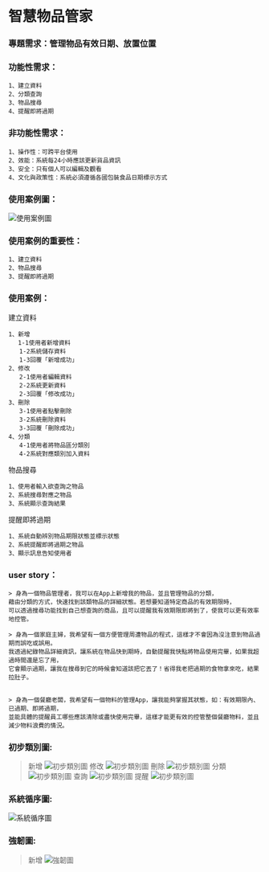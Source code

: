 # 智慧物品管家
### 專題需求：管理物品有效日期、放置位置
### 功能性需求：
```
1、建立資料
2、分類查詢
3、物品搜尋
4、提醒即將過期
```
### 非功能性需求：
```
1、操作性：可跨平台使用
2、效能：系統每24小時應該更新貨品資訊
3、安全：只有個人可以編輯及觀看
4、文化與政策性：系統必須遵循各國包裝食品日期標示方式
```
### 使用案例圖：
![使用案例圖](使用案例圖.png "MAGIC SHOP")
### 使用案例的重要性：
```
1、建立資料
2、物品搜尋
3、提醒即將過期
```
### 使用案例：

建立資料
```
1、新增
　 1-1使用者新增資料
   1-2系統儲存資料
   1-3回覆「新增成功」
2、修改
   2-1使用者編輯資料
   2-2系統更新資料
   2-3回覆「修改成功」
3、刪除
   3-1使用者點擊刪除
   3-2系統刪除資料
   3-3回覆「刪除成功」
4、分類
   4-1使用者將物品區分類別
   4-2系統對應類別加入資料
```
物品搜尋
```
1、使用者輸入欲查詢之物品
2、系統搜尋對應之物品
3、系統顯示查詢結果
```
提醒即將過期
```
1、系統自動辨別物品期限狀態並標示狀態
2、系統提醒即將過期之物品
3、顯示訊息告知使用者
```

### user story：

```
> 身為一個物品管理者，我可以在App上新增我的物品，並且管理物品的分類，
藉由分類的方式，快速找到該類物品的詳細狀態。若想要知道特定商品的有效期限時，
可以透過搜尋功能找到自己想查詢的商品，且可以提醒我有效期限即將到了，使我可以更有效率地控管。

> 身為一個家庭主婦，我希望有一個方便管理周遭物品的程式，這樣才不會因為沒注意到物品過期而誤吃或誤用。
我透過紀錄物品詳細資訊，讓系統在物品快到期時，自動提醒我快點將物品使用完畢，如果我超過時間還是忘了用，
它會顯示過期，讓我在搜尋到它的時候會知道該把它丟了！省得我老把過期的食物拿來吃，結果拉肚子。


> 身為一個餐廳老闆，我希望有一個物料的管理App，讓我能夠掌握其狀態，如：有效期限內、已過期、即將過期，
並能具體的提醒員工哪些應該清除或盡快使用完畢，這樣才能更有效的控管整個餐廳物料，並且減少物料浪費的情況。
```
### 初步類別圖:
> 新增
![初步類別圖](1.jpg "新增")
> 修改
![初步類別圖](2.jpg "修改")
> 刪除
![初步類別圖](3.jpg "刪除")
> 分類
![初步類別圖](4.jpg "分類")
> 查詢
![初步類別圖](5.jpg "查詢P")
> 提醒
![初步類別圖](6.jpg "提醒")

### 系統循序圖:
![系統循序圖](系統循序圖.png "系統循序圖")

### 強韌圖:
> 新增
![強韌圖](新增.PNG "新增")
